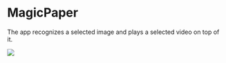 # MagicPaper

The app recognizes a selected image and plays a selected video on top of it.

![](magicPaper.gif)
